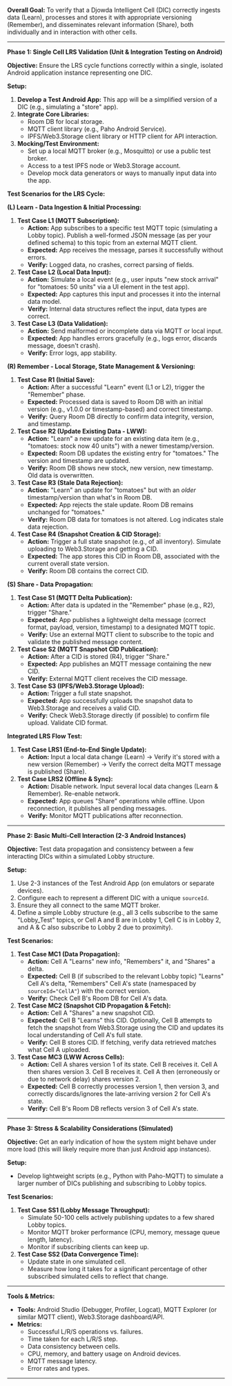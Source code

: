 **Overall Goal:** To verify that a Djowda Intelligent Cell (DIC) correctly ingests data (Learn), processes and stores it with appropriate versioning (Remember), and disseminates relevant information (Share), both individually and in interaction with other cells.

---

**Phase 1: Single Cell LRS Validation (Unit & Integration Testing on Android)**

**Objective:** Ensure the LRS cycle functions correctly within a single, isolated Android application instance representing one DIC.

**Setup:**
1.  **Develop a Test Android App:** This app will be a simplified version of a DIC (e.g., simulating a "store" app).
2.  **Integrate Core Libraries:**
    *   Room DB for local storage.
    *   MQTT client library (e.g., Paho Android Service).
    *   IPFS/Web3.Storage client library or HTTP client for API interaction.
3.  **Mocking/Test Environment:**
    *   Set up a local MQTT broker (e.g., Mosquitto) or use a public test broker.
    *   Access to a test IPFS node or Web3.Storage account.
    *   Develop mock data generators or ways to manually input data into the app.

**Test Scenarios for the LRS Cycle:**

**(L) Learn - Data Ingestion & Initial Processing:**
1.  **Test Case L1 (MQTT Subscription):**
    *   **Action:** App subscribes to a specific test MQTT topic (simulating a Lobby topic). Publish a well-formed JSON message (as per your defined schema) to this topic from an external MQTT client.
    *   **Expected:** App receives the message, parses it successfully without errors.
    *   **Verify:** Logged data, no crashes, correct parsing of fields.
2.  **Test Case L2 (Local Data Input):**
    *   **Action:** Simulate a local event (e.g., user inputs "new stock arrival" for "tomatoes: 50 units" via a UI element in the test app).
    *   **Expected:** App captures this input and processes it into the internal data model.
    *   **Verify:** Internal data structures reflect the input, data types are correct.
3.  **Test Case L3 (Data Validation):**
    *   **Action:** Send malformed or incomplete data via MQTT or local input.
    *   **Expected:** App handles errors gracefully (e.g., logs error, discards message, doesn't crash).
    *   **Verify:** Error logs, app stability.

**(R) Remember - Local Storage, State Management & Versioning:**
1.  **Test Case R1 (Initial Save):**
    *   **Action:** After a successful "Learn" event (L1 or L2), trigger the "Remember" phase.
    *   **Expected:** Processed data is saved to Room DB with an initial version (e.g., v1.0.0 or timestamp-based) and correct timestamp.
    *   **Verify:** Query Room DB directly to confirm data integrity, version, and timestamp.
2.  **Test Case R2 (Update Existing Data - LWW):**
    *   **Action:** "Learn" a new update for an existing data item (e.g., "tomatoes: stock now 40 units") with a newer timestamp/version.
    *   **Expected:** Room DB updates the existing entry for "tomatoes." The version and timestamp are updated.
    *   **Verify:** Room DB shows new stock, new version, new timestamp. Old data is overwritten.
3.  **Test Case R3 (Stale Data Rejection):**
    *   **Action:** "Learn" an update for "tomatoes" but with an *older* timestamp/version than what's in Room DB.
    *   **Expected:** App rejects the stale update. Room DB remains unchanged for "tomatoes."
    *   **Verify:** Room DB data for tomatoes is not altered. Log indicates stale data rejection.
4.  **Test Case R4 (Snapshot Creation & CID Storage):**
    *   **Action:** Trigger a full state snapshot (e.g., of all inventory). Simulate uploading to Web3.Storage and getting a CID.
    *   **Expected:** The app stores this CID in Room DB, associated with the current overall state version.
    *   **Verify:** Room DB contains the correct CID.

**(S) Share - Data Propagation:**
1.  **Test Case S1 (MQTT Delta Publication):**
    *   **Action:** After data is updated in the "Remember" phase (e.g., R2), trigger "Share."
    *   **Expected:** App publishes a lightweight delta message (correct format, payload, version, timestamp) to a designated MQTT topic.
    *   **Verify:** Use an external MQTT client to subscribe to the topic and validate the published message content.
2.  **Test Case S2 (MQTT Snapshot CID Publication):**
    *   **Action:** After a CID is stored (R4), trigger "Share."
    *   **Expected:** App publishes an MQTT message containing the new CID.
    *   **Verify:** External MQTT client receives the CID message.
3.  **Test Case S3 (IPFS/Web3.Storage Upload):**
    *   **Action:** Trigger a full state snapshot.
    *   **Expected:** App successfully uploads the snapshot data to Web3.Storage and receives a valid CID.
    *   **Verify:** Check Web3.Storage directly (if possible) to confirm file upload. Validate CID format.

**Integrated LRS Flow Test:**
1.  **Test Case LRS1 (End-to-End Single Update):**
    *   **Action:** Input a local data change (Learn) -> Verify it's stored with a new version (Remember) -> Verify the correct delta MQTT message is published (Share).
2.  **Test Case LRS2 (Offline & Sync):**
    *   **Action:** Disable network. Input several local data changes (Learn & Remember). Re-enable network.
    *   **Expected:** App queues "Share" operations while offline. Upon reconnection, it publishes all pending messages.
    *   **Verify:** Monitor MQTT publications after reconnection.

---

**Phase 2: Basic Multi-Cell Interaction (2-3 Android Instances)**

**Objective:** Test data propagation and consistency between a few interacting DICs within a simulated Lobby structure.

**Setup:**
1.  Use 2-3 instances of the Test Android App (on emulators or separate devices).
2.  Configure each to represent a different DIC with a unique `sourceId`.
3.  Ensure they all connect to the same MQTT broker.
4.  Define a simple Lobby structure (e.g., all 3 cells subscribe to the same "Lobby_Test" topics, or Cell A and B are in Lobby 1, Cell C is in Lobby 2, and A & C also subscribe to Lobby 2 due to proximity).

**Test Scenarios:**
1.  **Test Case MC1 (Data Propagation):**
    *   **Action:** Cell A "Learns" new info, "Remembers" it, and "Shares" a delta.
    *   **Expected:** Cell B (if subscribed to the relevant Lobby topic) "Learns" Cell A's delta, "Remembers" Cell A's state (namespaced by `sourceId="CellA"`) with the correct version.
    *   **Verify:** Check Cell B's Room DB for Cell A's data.
2.  **Test Case MC2 (Snapshot CID Propagation & Fetch):**
    *   **Action:** Cell A "Shares" a new snapshot CID.
    *   **Expected:** Cell B "Learns" this CID. Optionally, Cell B attempts to fetch the snapshot from Web3.Storage using the CID and updates its local understanding of Cell A's full state.
    *   **Verify:** Cell B stores CID. If fetching, verify data retrieved matches what Cell A uploaded.
3.  **Test Case MC3 (LWW Across Cells):**
    *   **Action:** Cell A shares version 1 of its state. Cell B receives it. Cell A then shares version 3. Cell B receives it. Cell A then (erroneously or due to network delay) shares version 2.
    *   **Expected:** Cell B correctly processes version 1, then version 3, and correctly discards/ignores the late-arriving version 2 for Cell A's state.
    *   **Verify:** Cell B's Room DB reflects version 3 of Cell A's state.

---

**Phase 3: Stress & Scalability Considerations (Simulated)**

**Objective:** Get an early indication of how the system might behave under more load (this will likely require more than just Android app instances).

**Setup:**
*   Develop lightweight scripts (e.g., Python with Paho-MQTT) to simulate a larger number of DICs publishing and subscribing to Lobby topics.

**Test Scenarios:**
1.  **Test Case SS1 (Lobby Message Throughput):**
    *   Simulate 50-100 cells actively publishing updates to a few shared Lobby topics.
    *   Monitor MQTT broker performance (CPU, memory, message queue length, latency).
    *   Monitor if subscribing clients can keep up.
2.  **Test Case SS2 (Data Convergence Time):**
    *   Update state in one simulated cell.
    *   Measure how long it takes for a significant percentage of other subscribed simulated cells to reflect that change.

---

**Tools & Metrics:**

*   **Tools:** Android Studio (Debugger, Profiler, Logcat), MQTT Explorer (or similar MQTT client), Web3.Storage dashboard/API.
*   **Metrics:**
    *   Successful L/R/S operations vs. failures.
    *   Time taken for each L/R/S step.
    *   Data consistency between cells.
    *   CPU, memory, and battery usage on Android devices.
    *   MQTT message latency.
    *   Error rates and types.

---

